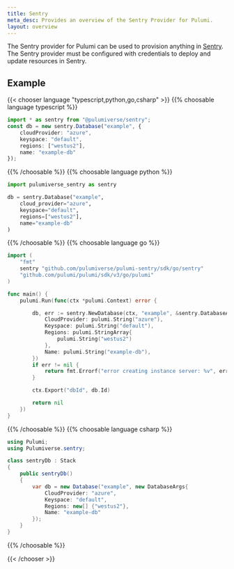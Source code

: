 ```yaml
---
title: Sentry
meta_desc: Provides an overview of the Sentry Provider for Pulumi.
layout: overview
---
```


The Sentry provider for Pulumi can be used to provision anything in [Sentry](https://sentry.io).
The Sentry provider must be configured with credentials to deploy and update resources in Sentry.

## Example

{{< chooser language "typescript,python,go,csharp" >}}
{{% choosable language typescript %}}

```typescript
import * as sentry from "@pulumiverse/sentry";
const db = new sentry.Database("example", {
    cloudProvider: "azure",
    keyspace: "default",
    regions: ["westus2"],
    name: "example-db"
});
```

{{% /choosable %}}
{{% choosable language python %}}

```python
import pulumiverse_sentry as sentry

db = sentry.Database("example",
    cloud_provider="azure",
    keyspace="default",
    regions=["westus2"],
    name="example-db"
)
```

{{% /choosable %}}
{{% choosable language go %}}

```go
import (
	"fmt"
	sentry "github.com/pulumiverse/pulumi-sentry/sdk/go/sentry"
	"github.com/pulumi/pulumi/sdk/v3/go/pulumi"
)

func main() {
	pulumi.Run(func(ctx *pulumi.Context) error {

		db, err := sentry.NewDatabase(ctx, "example", &sentry.DatabaseArgs{
            CloudProvider: pulumi.String("azure"),
            Keyspace: pulumi.String("default"),
            Regions: pulumi.StringArray{
                pulumi.String("westus2")
            },
            Name: pulumi.String("example-db"),
		})
		if err != nil {
			return fmt.Errorf("error creating instance server: %v", err)
		}

		ctx.Export("dbId", db.Id)

		return nil
	})
}
```

{{% /choosable %}}
{{% choosable language csharp %}}

```csharp
using Pulumi;
using Pulumiverse.sentry;

class sentryDb : Stack
{
    public sentryDb()
    {
        var db = new Database("example", new DatabaseArgs{
            CloudProvider: "azure",
            Keyspace: "default",
            Regions: new[] {"westus2"},
            Name: "example-db"
        });
    }
}
```

{{% /choosable %}}

{{< /chooser >}}
